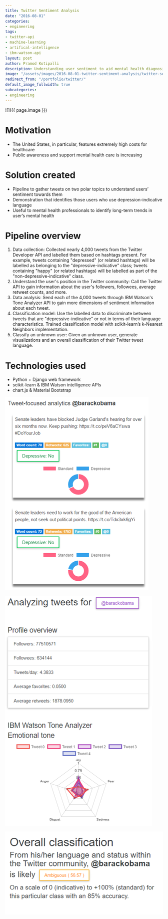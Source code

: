 ```yaml
---
title: Twitter Sentiment Analysis
date: "2016-08-01"
categories:
- engineering
tags:
- twitter-api
- machine-learning
- artifical-intelligence
- ibm-watson-api
layout: post
author: Pramod Kotipalli
description: Understanding user sentiment to aid mental health diagnosis
image: "/assets/images/2016-08-01-twitter-sentiment-analysis/twitter-sentiment-analysis-thumbnail.png"
redirect_from: "/portfolio/twitter/"
default_image_fullwidth: true
subcategories:
- engineering
---
```


![]({{ page.image }})

# Motivation
- The United States, in particular, features extremely high
  costs for healthcare
- Public awareness and support mental health care is
  increasing

# Solution created
- Pipeline to gather tweets on two polar topics to
  understand users’ sentiment towards them
- Demonstration that identifies those users who use
  depression-indicative language
- Useful to mental health professionals to identify
  long-term trends in user’s mental health

# Pipeline overview
1. Data collection: Collected nearly 4,000 tweets from the
   Twitter Developer API and labelled them based on hashtags
   present. For example, tweets containing "depressed" (or
   related hashtags) will be labelled as belonging to the
   "depressive-indicative" class; tweets containing "happy"
   (or related hashtags) will be labelled as part of the
   "non-depressive-indicative" class.
2. Understand the user's position in the Twitter community:
   Call the Twitter API to gain information about the user's
   followers, followees, average retweet counts, and more.
3. Data analysis: Send each of the 4,000 tweets through IBM
   Watson's Tone Analyzer API to gain more dimensions of
   sentiment information about each tweet.
4. Classification model: Use the labelled data to
   discriminate between tweets that are
   "depressive-indicative" or not in terms of their language
   characteristics. Trained classification model with
   scikit-learn’s k-Nearest Neighbors implementation.
5. Classify an unknown user: Given an unknown user, generate
   visualizations and an overall classification of their
   Twitter tweet language.

# Technologies used
- Python + Django web framework
- scikit-learn & IBM Watson intelligence APIs
- chart.js & Material Bootstrap

![](/assets/images/2016-08-01-twitter-sentiment-analysis/twitter-sentiment-analysis-a.png)

![](/assets/images/2016-08-01-twitter-sentiment-analysis/twitter-sentiment-analysis-b.png)

![](/assets/images/2016-08-01-twitter-sentiment-analysis/twitter-sentiment-analysis-c.png)
